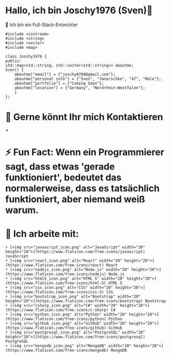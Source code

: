 # Hallo, ich bin Joschy1976 (Sven)👋



 Ich bin ein Full-Stack-Entwickler


    
    #include <iostream>
    #include <string>
    #include <vector>
    #include <map>

    class Joschy1976 {
    public:
    std::map<std::string, std::vector<std::string>> aboutme;
    Sven() {
        aboutme["email"] = {"joschy0709@gmail.com"};
        aboutme["personal info"] = {"Sven", "Janorschke", "47", "Male"};
        aboutme["portfolio"] = {"Coming Soon"};
        aboutme["location"] = {"Germany", "Nordrhein-Westfalen"};
        }
    };
# 💬 Gerne könnt Ihr mich Kontaktieren .

# ⚡ Fun Fact: Wenn ein Programmierer sagt, dass etwas 'gerade funktioniert', bedeutet das    	 	           normalerweise, dass es tatsächlich funktioniert, aber niemand weiß warum.

# 🤔 Ich arbeite mit:
   
    • [<img src="javascript_icon.png" alt="JavaScript" width="20" height="20">](https://www.flaticon.com/free-icons/javascript) JavaScript
    • [<img src="react_icon.png" alt="React" width="20" height="20">](https://www.flaticon.com/free-icons/react) React
    • [<img src="nodejs_icon.png" alt="Node.js" width="20" height="20">](https://www.flaticon.com/free-icons/nodejs) Node.js
    • [<img src="html5_icon.png" alt="HTML 5" width="20" height="20">](https://www.flaticon.com/free-icons/html-5) HTML 5
    • [<img src="css_icon.png" alt="CSS" width="20" height="20">](https://www.flaticon.com/free-icons/css-3) CSS
    • [<img src="bootstrap_icon.png" alt="Bootstrap" width="20" height="20">](https://www.flaticon.com/free-icons/bootstrap) Bootstrap
    • [<img src="csharp_icon.png" alt="C#" width="20" height="20">](https://www.flaticon.com/free-icons/c-sharp) C#
    • [<img src="python_icon.png" alt="Python" width="20" height="20">](https://www.flaticon.com/free-icons/python) Python
    • [<img src="github_icon.png" alt="GitHub" width="20" height="20">](https://www.flaticon.com/free-icons/github) GitHub
    • [<img src="postgresql_icon.png" alt="PostgreSQL" width="20" height="20">](https://www.flaticon.com/free-icons/postgresql) PostgreSQL
    • [<img src="mongodb_icon.png" alt="MongoDB" width="20" height="20">](https://www.flaticon.com/free-icons/mongodb) MongoDB



